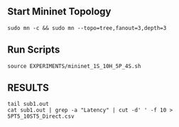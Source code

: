 ## Start Mininet Topology
```sh=
sudo mn -c && sudo mn --topo=tree,fanout=3,depth=3
```

## Run Scripts
```sh=
source EXPERIMENTS/mininet_1S_10H_5P_4S.sh 
```

## RESULTS
```
tail sub1.out
cat sub1.out | grep -a "Latency" | cut -d' ' -f 10 > 5PT5_10ST5_Direct.csv
```
